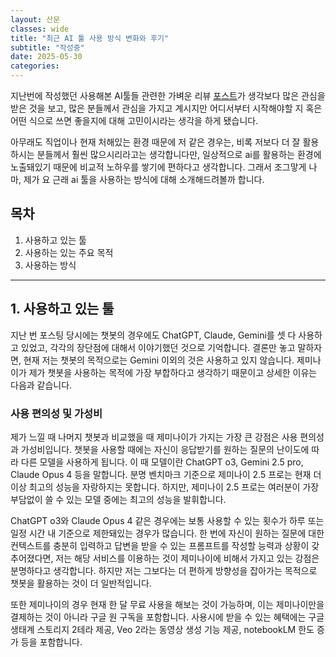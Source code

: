 ```yaml
---
layout: 산문
classes: wide
title: "최근 AI 툴 사용 방식 변화와 후기"
subtitle: "작성중"
date: 2025-05-30
categories: 
---
```


지난번에 작성했던 사용해본 AI툴들 관련한 가벼운 리뷰
[포스트](https://kaestro.github.io/%EC%8B%A0%EB%B3%80%EC%9E%A1%EA%B8%B0/2025/04/19/%EC%B5%9C%EA%B7%BC-%EC%82%AC%EC%9A%A9%ED%95%9C-AI%ED%88%B4%EB%93%A4-%EB%AA%A9%EB%A1%9D.html)가
생각보다 많은 관심을 받은 것을 보고, 많은 분들께서 관심을 가지고 계시지만 어디서부터
시작해야할 지 혹은 어떤 식으로 쓰면 좋을지에 대해 고민이시라는 생각을 하게 됐습니다.

아무래도 직업이나 현재 처해있는 환경 때문에 저 같은 경우는, 비록 저보다 더 잘 활용하시는
분들께서 훨씬 많으시리라고는 생각합니다만, 일상적으로 ai를 활용하는 환경에 노출돼있기
때문에 비교적 노하우를 쌓기에 편하다고 생각합니다. 그래서 조그맣게 나마, 제가 요 근래
ai 툴을 사용하는 방식에 대해 소개해드려볼까 합니다.

## 목차

1. 사용하고 있는 툴
2. 사용하는 있는 주요 목적
3. 사용하는 방식

---

## 1. 사용하고 있는 툴

지난 번 포스팅 당시에는 챗봇의 경우에도 ChatGPT, Claude, Gemini를 셋 다 사용하고 있었고,
각각의 장단점에 대해서 이야기했던 것으로 기억합니다. 결론만 놓고 말하자면, 현재 저는
챗봇의 목적으로는 Gemini 이외의 것은 사용하고 있지 않습니다. 제미나이가 제가 챗봇을 사용하는
목적에 가장 부합하다고 생각하기 때문이고 상세한 이유는 다음과 같습니다.

### 사용 편의성 및 가성비

제가 느낄 때 나머지 챗봇과 비교했을 때 제미나이가 가지는 가장 큰 강점은 사용 편의성과
가성비입니다. 챗봇을 사용할 때에는 자신이 응답받기를 원하는 질문의 난이도에 따라 다른
모델을 사용하게 됩니다. 이 때 모델이란 ChatGPT o3, Gemini 2.5 pro, Claude Opus 4
등을 말합니다. 분명 벤치마크 기준으로 제미나이 2.5 프로는 현재 더 이상 최고의 성능을
자랑하지는 못합니다. 하지만, 제미나이 2.5 프로는 여러분이 가장 부담없이 쓸 수 있는
모델 중에는 최고의 성능을 발휘합니다.

ChatGPT o3와 Claude Opus 4 같은 경우에는 보통 사용할 수 있는 횟수가 하루 또는 일정 시간
내 기준으로 제한돼있는 경우가 많습니다. 한 번에 자신이 원하는 질문에 대한 컨텍스트를
충분히 입력하고 답변을 받을 수 있는 프롬프트를 작성할 능력과 상황이 갖추어졌다면, 저는
해당 서비스를 이용하는 것이 제미나이에 비해서 가지고 있는 강점은 분명하다고 생각합니다.
하지만 저는 그보다는 더 편하게 방향성을 잡아가는 목적으로 챗봇을 활용하는 것이 더 일반적입니다.

또한 제미나이의 경우 현재 한 달 무료 사용을 해보는 것이 가능하며, 이는 제미나이만을 결제하는
것이 아니라 구글 원 구독을 포함합니다. 사용시에 받을 수 있는 혜택에는 구글 생태계
스토리지 2테라 제공, Veo 2라는 동영상 생성 기능 제공, notebookLM 한도 증가 등을 포함합니다.